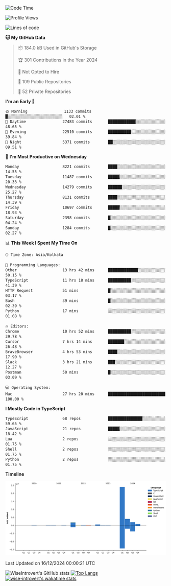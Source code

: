 <!--START_SECTION:waka-->
![Code Time](http://img.shields.io/badge/Code%20Time-1%2C966%20hrs%203%20mins-blue)

![Profile Views](http://img.shields.io/badge/Profile%20Views-0-blue)

![Lines of code](https://img.shields.io/badge/From%20Hello%20World%20I%27ve%20Written-33.7%20million%20lines%20of%20code-blue)

**🐱 My GitHub Data** 

> 📦 184.0 kB Used in GitHub's Storage 
 > 
> 🏆 301 Contributions in the Year 2024
 > 
> 🚫 Not Opted to Hire
 > 
> 📜 109 Public Repositories 
 > 
> 🔑 52 Private Repositories 
 > 
**I'm an Early 🐤** 

```text
🌞 Morning                1133 commits        █░░░░░░░░░░░░░░░░░░░░░░░░   02.01 % 
🌆 Daytime                27483 commits       ████████████░░░░░░░░░░░░░   48.65 % 
🌃 Evening                22510 commits       ██████████░░░░░░░░░░░░░░░   39.84 % 
🌙 Night                  5371 commits        ██░░░░░░░░░░░░░░░░░░░░░░░   09.51 % 
```
📅 **I'm Most Productive on Wednesday** 

```text
Monday                   8221 commits        ████░░░░░░░░░░░░░░░░░░░░░   14.55 % 
Tuesday                  11487 commits       █████░░░░░░░░░░░░░░░░░░░░   20.33 % 
Wednesday                14279 commits       ██████░░░░░░░░░░░░░░░░░░░   25.27 % 
Thursday                 8131 commits        ████░░░░░░░░░░░░░░░░░░░░░   14.39 % 
Friday                   10697 commits       █████░░░░░░░░░░░░░░░░░░░░   18.93 % 
Saturday                 2398 commits        █░░░░░░░░░░░░░░░░░░░░░░░░   04.24 % 
Sunday                   1284 commits        █░░░░░░░░░░░░░░░░░░░░░░░░   02.27 % 
```


📊 **This Week I Spent My Time On** 

```text
🕑︎ Time Zone: Asia/Kolkata

💬 Programming Languages: 
Other                    13 hrs 42 mins      █████████████░░░░░░░░░░░░   50.15 % 
TypeScript               11 hrs 18 mins      ██████████░░░░░░░░░░░░░░░   41.39 % 
HTTP Request             51 mins             █░░░░░░░░░░░░░░░░░░░░░░░░   03.17 % 
Bash                     39 mins             █░░░░░░░░░░░░░░░░░░░░░░░░   02.39 % 
Python                   17 mins             ░░░░░░░░░░░░░░░░░░░░░░░░░   01.08 % 

🔥 Editors: 
Chrome                   10 hrs 52 mins      ██████████░░░░░░░░░░░░░░░   39.78 % 
Cursor                   7 hrs 14 mins       ███████░░░░░░░░░░░░░░░░░░   26.48 % 
BraveBrowser             4 hrs 53 mins       ████░░░░░░░░░░░░░░░░░░░░░   17.90 % 
Slack                    3 hrs 21 mins       ███░░░░░░░░░░░░░░░░░░░░░░   12.27 % 
Postman                  50 mins             █░░░░░░░░░░░░░░░░░░░░░░░░   03.09 % 

💻 Operating System: 
Mac                      27 hrs 20 mins      █████████████████████████   100.00 % 
```

**I Mostly Code in TypeScript** 

```text
TypeScript               68 repos            ███████████████░░░░░░░░░░   59.65 % 
JavaScript               21 repos            █████░░░░░░░░░░░░░░░░░░░░   18.42 % 
Lua                      2 repos             ░░░░░░░░░░░░░░░░░░░░░░░░░   01.75 % 
Shell                    2 repos             ░░░░░░░░░░░░░░░░░░░░░░░░░   01.75 % 
Python                   2 repos             ░░░░░░░░░░░░░░░░░░░░░░░░░   01.75 % 
```



**Timeline**

![Lines of Code chart](https://raw.githubusercontent.com/wise-introvert/wise-introvert/master/assets/bar_graph.png)


 Last Updated on 16/12/2024 00:00:21 UTC
<!--END_SECTION:waka-->

![WiseIntrovert's GitHub stats](https://github-readme-stats.vercel.app/api?username=wise-introvert&count_private=true&show_icons=true)
[![Top Langs](https://github-readme-stats.vercel.app/api/top-langs/?username=wise-introvert&langs_count=10)](https://github.com/anuraghazra/github-readme-stats)
[![wise-introvert's wakatime stats](https://github-readme-stats.vercel.app/api/wakatime?username=wiseintrovert)](https://github.com/anuraghazra/github-readme-stats)
